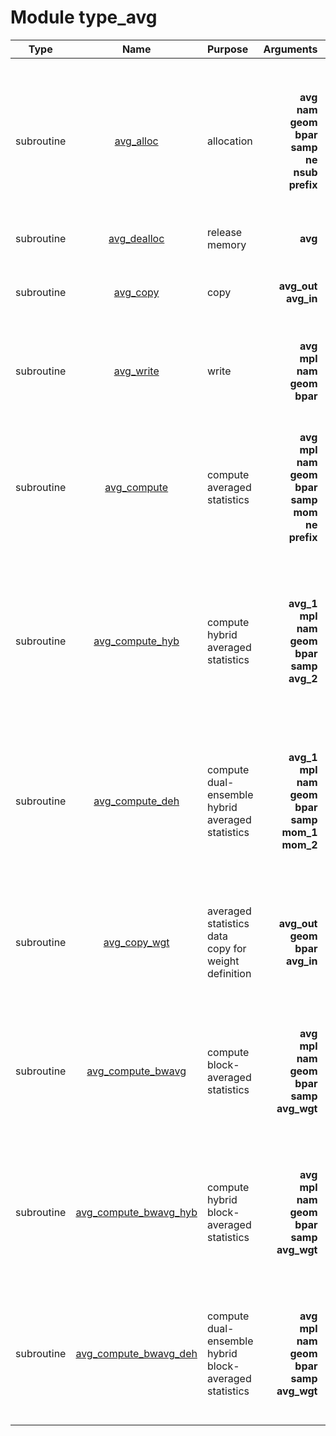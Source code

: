 # Module type_avg

| Type | Name | Purpose | Arguments |     | Type | Intent |
| :--: | :--: | :------ | --------: | :-- | :--: | :----: |
| subroutine | [avg_alloc](https://github.com/JCSDA/saber/tree/develop/src/saber/bump/type_avg.F90#L66) | allocation | **avg**<br>**nam**<br>**geom**<br>**bpar**<br>**samp**<br>**ne**<br>**nsub**<br>**prefix** |  Averaged statistics<br> Namelist<br> Geometry<br> Block parameters<br> Sampling<br> Ensemble size<br> Number of sub-ensembles<br> Prefix | class(avg_type)<br>type(nam_type)<br>type(geom_type)<br>type(bpar_type)<br>type(samp_type)<br>integer<br>integer<br>character(len=*) | inout<br>in<br>in<br>in<br>in<br>in<br>in<br>in |
| subroutine | [avg_dealloc](https://github.com/JCSDA/saber/tree/develop/src/saber/bump/type_avg.F90#L95) | release memory | **avg** |  Averaged statistics | class(avg_type) | inout |
| subroutine | [avg_copy](https://github.com/JCSDA/saber/tree/develop/src/saber/bump/type_avg.F90#L122) | copy | **avg_out**<br>**avg_in** |  Output averaged statistics<br> Input averaged statistics | class(avg_type)<br>class(avg_type) | inout<br>in |
| subroutine | [avg_write](https://github.com/JCSDA/saber/tree/develop/src/saber/bump/type_avg.F90#L149) | write | **avg**<br>**mpl**<br>**nam**<br>**geom**<br>**bpar** |  Diagnostic<br> MPI data<br> Namelist<br> Geometry<br> Block parameters | class(avg_type)<br>type(mpl_type)<br>type(nam_type)<br>type(geom_type)<br>type(bpar_type) | inout<br>inout<br>in<br>in<br>in |
| subroutine | [avg_compute](https://github.com/JCSDA/saber/tree/develop/src/saber/bump/type_avg.F90#L181) | compute averaged statistics | **avg**<br>**mpl**<br>**nam**<br>**geom**<br>**bpar**<br>**samp**<br>**mom**<br>**ne**<br>**prefix** |  Averaged statistics<br> MPI data<br> Namelist<br> Geometry<br> Block parameters<br> Sampling<br> Moments<br> Ensemble size<br> Prefix | class(avg_type)<br>type(mpl_type)<br>type(nam_type)<br>type(geom_type)<br>type(bpar_type)<br>type(samp_type)<br>type(mom_type)<br>integer<br>character(len=*) | inout<br>inout<br>in<br>in<br>in<br>in<br>in<br>in<br>in |
| subroutine | [avg_compute_hyb](https://github.com/JCSDA/saber/tree/develop/src/saber/bump/type_avg.F90#L262) | compute hybrid averaged statistics | **avg_1**<br>**mpl**<br>**nam**<br>**geom**<br>**bpar**<br>**samp**<br>**avg_2** |  Ensemble 1 averaged statistics<br> MPI data<br> Namelist<br> Geometry<br> Block parameters<br> Sampling<br> Ensemble 2 averaged statistics | class(avg_type)<br>type(mpl_type)<br>type(nam_type)<br>type(geom_type)<br>type(bpar_type)<br>type(samp_type)<br>type(avg_type) | inout<br>inout<br>in<br>in<br>in<br>in<br>in |
| subroutine | [avg_compute_deh](https://github.com/JCSDA/saber/tree/develop/src/saber/bump/type_avg.F90#L310) | compute dual-ensemble hybrid averaged statistics | **avg_1**<br>**mpl**<br>**nam**<br>**geom**<br>**bpar**<br>**samp**<br>**mom_1**<br>**mom_2** |  Ensemble 1 averaged statistics<br> MPI data<br> Namelist<br> Geometry<br> Block parameters<br> Sampling<br> Ensemble 1 moments<br> Ensemble 2 moments | class(avg_type)<br>type(mpl_type)<br>type(nam_type)<br>type(geom_type)<br>type(bpar_type)<br>type(samp_type)<br>type(mom_type)<br>type(mom_type) | inout<br>inout<br>in<br>in<br>in<br>in<br>in<br>in |
| subroutine | [avg_copy_wgt](https://github.com/JCSDA/saber/tree/develop/src/saber/bump/type_avg.F90#L377) | averaged statistics data copy for weight definition | **avg_out**<br>**geom**<br>**bpar**<br>**avg_in** |  Output averaged statistics<br> Geometry<br> Block parameters<br> Input averaged statistics | class(avg_type)<br>type(geom_type)<br>type(bpar_type)<br>type(avg_type) | inout<br>in<br>in<br>in |
| subroutine | [avg_compute_bwavg](https://github.com/JCSDA/saber/tree/develop/src/saber/bump/type_avg.F90#L414) | compute block-averaged statistics | **avg**<br>**mpl**<br>**nam**<br>**geom**<br>**bpar**<br>**samp**<br>**avg_wgt** |  Averaged statistics<br> MPI data<br> Namelist<br> Geometry<br> Block parameters<br> Sampling<br> Averaged statistics for weights | class(avg_type)<br>type(mpl_type)<br>type(nam_type)<br>type(geom_type)<br>type(bpar_type)<br>type(samp_type)<br>type(avg_type) | inout<br>inout<br>in<br>in<br>in<br>in<br>in |
| subroutine | [avg_compute_bwavg_hyb](https://github.com/JCSDA/saber/tree/develop/src/saber/bump/type_avg.F90#L523) | compute hybrid block-averaged statistics | **avg**<br>**mpl**<br>**nam**<br>**geom**<br>**bpar**<br>**samp**<br>**avg_wgt** |  Averaged statistics<br> MPI data<br> Namelist<br> Geometry<br> Block parameters<br> Sampling<br> Averaged statistics for weights | class(avg_type)<br>type(mpl_type)<br>type(nam_type)<br>type(geom_type)<br>type(bpar_type)<br>type(samp_type)<br>type(avg_type) | inout<br>inout<br>in<br>in<br>in<br>in<br>in |
| subroutine | [avg_compute_bwavg_deh](https://github.com/JCSDA/saber/tree/develop/src/saber/bump/type_avg.F90#L610) | compute dual-ensemble hybrid block-averaged statistics | **avg**<br>**mpl**<br>**nam**<br>**geom**<br>**bpar**<br>**samp**<br>**avg_wgt** |  Averaged statistics<br> MPI data<br> Namelist<br> Geometry<br> Block parameters<br> Sampling<br> Averaged statistics for weights | class(avg_type)<br>type(mpl_type)<br>type(nam_type)<br>type(geom_type)<br>type(bpar_type)<br>type(samp_type)<br>type(avg_type) | inout<br>inout<br>in<br>in<br>in<br>in<br>in |
